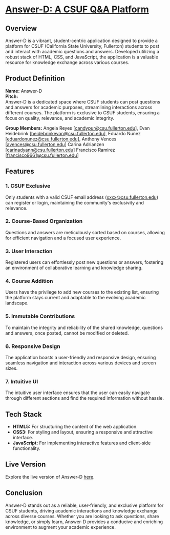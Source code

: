 # [Answer-D: A CSUF Q&A Platform](https://answer-362.github.io/Answer-d/)

## Overview

Answer-D is a vibrant, student-centric application designed to provide a platform for CSUF (California State University, Fullerton) students to post and interact with academic questions and answers. Developed utilizing a robust stack of HTML, CSS, and JavaScript, the application is a valuable resource for knowledge exchange across various courses. 

## Product Definition

**Name:** Answer-D  
**Pitch:**  
Answer-D is a dedicated space where CSUF students can post questions and answers for academic purposes, streamlining interactions across different courses. The platform is exclusive to CSUF students, ensuring a focus on quality, relevance, and academic integrity. 

**Group Members:**  Angela Reyes [candypur@csu.fullerton.edu], Evan Heidebrink [heidebrinkevan@csu.fullerton.edu], Eduardo Nunez [eduardonunez@csu.fullerton.edu], Anthony Vences [avences@csu.fullerton.edu] 
Carina Adrianzen [carinadyann@csu.fullerton.edu] Francisco Ramirez [francisco9661@csu.fullerton.edu]  

## Features

### 1. **CSUF Exclusive**
   Only students with a valid CSUF email address (xxxx@csu.fullerton.edu) can register or login, maintaining the community's exclusivity and relevance.

### 2. **Course-Based Organization**
   Questions and answers are meticulously sorted based on courses, allowing for efficient navigation and a focused user experience.

### 3. **User Interaction**
   Registered users can effortlessly post new questions or answers, fostering an environment of collaborative learning and knowledge sharing.

### 4. **Course Addition**
   Users have the privilege to add new courses to the existing list, ensuring the platform stays current and adaptable to the evolving academic landscape.

### 5. **Immutable Contributions**
   To maintain the integrity and reliability of the shared knowledge, questions and answers, once posted, cannot be modified or deleted.

### 6. **Responsive Design**
   The application boasts a user-friendly and responsive design, ensuring seamless navigation and interaction across various devices and screen sizes.

### 7. **Intuitive UI**
   The intuitive user interface ensures that the user can easily navigate through different sections and find the required information without hassle.  

## Tech Stack

- **HTML5:** For structuring the content of the web application.
- **CSS3:** For styling and layout, ensuring a responsive and attractive interface.
- **JavaScript:** For implementing interactive features and client-side functionality.

## Live Version
Explore the live version of Answer-D [here](https://answer-362.github.io/Answer-d/).

## Conclusion

Answer-D stands out as a reliable, user-friendly, and exclusive platform for CSUF students, driving academic interactions and knowledge exchange across diverse courses. Whether you are looking to ask questions, share knowledge, or simply learn, Answer-D provides a conducive and enriching environment to augment your academic experience.
